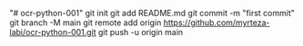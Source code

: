 "# ocr-python-001"   git init  git add README.md  git commit -m "first commit"  git branch -M main  git remote add origin https://github.com/myrteza-labi/ocr-python-001.git  git push -u origin main
